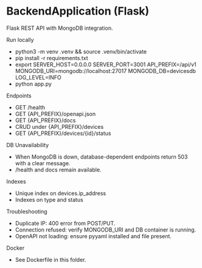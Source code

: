 # BackendApplication (Flask)

Flask REST API with MongoDB integration.

Run locally
- python3 -m venv .venv && source .venv/bin/activate
- pip install -r requirements.txt
- export SERVER_HOST=0.0.0.0 SERVER_PORT=3001 API_PREFIX=/api/v1 MONGODB_URI=mongodb://localhost:27017 MONGODB_DB=devicesdb LOG_LEVEL=INFO
- python app.py

Endpoints
- GET /health
- GET {API_PREFIX}/openapi.json
- GET {API_PREFIX}/docs
- CRUD under {API_PREFIX}/devices
- GET {API_PREFIX}/devices/{id}/status

DB Unavailability
- When MongoDB is down, database-dependent endpoints return 503 with a clear message.
- /health and docs remain available.

Indexes
- Unique index on devices.ip_address
- Indexes on type and status

Troubleshooting
- Duplicate IP: 400 error from POST/PUT.
- Connection refused: verify MONGODB_URI and DB container is running.
- OpenAPI not loading: ensure pyyaml installed and file present.

Docker
- See Dockerfile in this folder.
